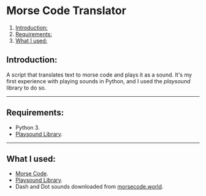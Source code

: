 # Morse Code Translator
1. [Introduction:](#introduction)
2. [Requirements:](#requirements)
3. [What I used:](#what-i-used)

## Introduction:
A script that translates text to morse code and plays it as a sound. It's my first experience with playing sounds in Python, and I used the *playsound* library to do so.
***

## Requirements:
- Python 3.
- [Playsound Library](https://pypi.org/project/playsound/).
***

## What I used:
- [Morse Code](https://imgur.com/R6It9H1).
- [Playsound Library](https://pypi.org/project/playsound/).
- Dash and Dot sounds downloaded from [morsecode.world](https://morsecode.world/international/translator.html).
